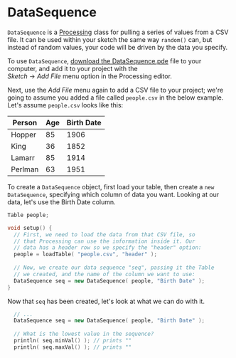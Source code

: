 # DataSequence

`DataSequence` is a [Processing](http://processing.org) class for pulling a series of values from a CSV file. It can be used within your sketch the same way `random()` can, but instead of random values, your code will be driven by the data you specify.

To use `DataSequence`, [download the DataSequence.pde](https://raw.githubusercontent.com/kadamwhite/processing-data-sequence/master/DataSequence.pde) file to your computer, and add it to your project with the  
*Sketch* &rarr; *Add File* menu option in the Processing editor.

Next, use the *Add File* menu again to add a CSV file to your project; we're going to assume you added a file called `people.csv` in the below example. Let's assume `people.csv` looks like this:

Person | Age | Birth Date
--- | --- | ---
Hopper | 85 | 1906
King | 36 | 1852
Lamarr | 85 | 1914
Perlman | 63 | 1951

To create a `DataSequence` object, first load your table, then create a `new DataSequence`, specifying which column of data you want. Looking at our data, let's use the Birth Date column.
```pde
Table people;

void setup() {
  // First, we need to load the data from that CSV file, so
  // that Processing can use the information inside it. Our
  // data has a header row so we specify the "header" option:
  people = loadTable( "people.csv", "header" );
  
  // Now, we create our data sequence "seq", passing it the Table
  // we created, and the name of the column we want to use:
  DataSequence seq = new DataSequence( people, "Birth Date" );
}
```

Now that `seq` has been created, let's look at what we can do with it.

```pde
  // ...
  DataSequence seq = new DataSequence( people, "Birth Date" );
  
  // What is the lowest value in the sequence?
  println( seq.minVal() ); // prints ""
  println( seq.maxVal() ); // prints ""
  
